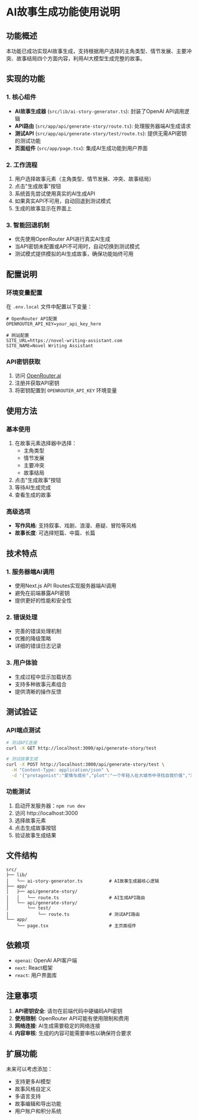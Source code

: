 # AI故事生成功能使用说明

## 功能概述

本功能已成功实现AI故事生成，支持根据用户选择的主角类型、情节发展、主要冲突、故事结局四个方面内容，利用AI大模型生成完整的故事。

## 实现的功能

### 1. 核心组件
- **AI故事生成器** (`src/lib/ai-story-generator.ts`): 封装了OpenAI API调用逻辑
- **API路由** (`src/app/api/generate-story/route.ts`): 处理服务器端AI生成请求
- **测试API** (`src/app/api/generate-story/test/route.ts`): 提供无需API密钥的测试功能
- **页面组件** (`src/app/page.tsx`): 集成AI生成功能到用户界面

### 2. 工作流程
1. 用户选择故事元素（主角类型、情节发展、冲突、故事结局）
2. 点击"生成故事"按钮
3. 系统首先尝试使用真实的AI生成API
4. 如果真实API不可用，自动回退到测试模式
5. 生成的故事显示在界面上

### 3. 智能回退机制
- 优先使用OpenRouter API进行真实AI生成
- 当API密钥未配置或API不可用时，自动切换到测试模式
- 测试模式提供模拟的AI生成故事，确保功能始终可用

## 配置说明

### 环境变量配置
在 `.env.local` 文件中配置以下变量：

```env
# OpenRouter API配置
OPENROUTER_API_KEY=your_api_key_here

# 网站配置
SITE_URL=https://novel-writing-assistant.com
SITE_NAME=Novel Writing Assistant
```

### API密钥获取
1. 访问 [OpenRouter.ai](https://openrouter.ai/)
2. 注册并获取API密钥
3. 将密钥配置到 `OPENROUTER_API_KEY` 环境变量

## 使用方法

### 基本使用
1. 在故事元素选择器中选择：
   - 主角类型
   - 情节发展
   - 主要冲突
   - 故事结局
2. 点击"生成故事"按钮
3. 等待AI生成完成
4. 查看生成的故事

### 高级选项
- **写作风格**: 支持叙事、戏剧、浪漫、悬疑、冒险等风格
- **故事长度**: 可选择短篇、中篇、长篇

## 技术特点

### 1. 服务器端AI调用
- 使用Next.js API Routes实现服务器端AI调用
- 避免在前端暴露API密钥
- 提供更好的性能和安全性

### 2. 错误处理
- 完善的错误处理机制
- 优雅的降级策略
- 详细的错误日志记录

### 3. 用户体验
- 生成过程中显示加载状态
- 支持多种故事元素组合
- 提供清晰的操作反馈

## 测试验证

### API端点测试
```bash
# 测试API连接
curl -X GET http://localhost:3000/api/generate-story/test

# 测试故事生成
curl -X POST http://localhost:3000/api/generate-story/test \
  -H "Content-Type: application/json" \
  -d '{"protagonist":"爱情与成长","plot":"一个年轻人在大城市中寻找自我价值","冲突":"事业与爱情的冲突","故事结局":"最终找到平衡，实现个人成长"}'
```

### 功能测试
1. 启动开发服务器：`npm run dev`
2. 访问 http://localhost:3000
3. 选择故事元素
4. 点击生成故事按钮
5. 验证故事生成结果

## 文件结构

```
src/
├── lib/
│   └── ai-story-generator.ts          # AI故事生成器核心逻辑
├── app/
│   ├── api/generate-story/
│   │   └── route.ts                   # AI生成API路由
│   └── api/generate-story/
│       └── test/
│           └── route.ts               # 测试API路由
└── app/
    └── page.tsx                       # 主页面组件
```

## 依赖项

- `openai`: OpenAI API客户端
- `next`: React框架
- `react`: 用户界面库

## 注意事项

1. **API密钥安全**: 请勿在前端代码中硬编码API密钥
2. **使用限制**: OpenRouter API可能有使用限制和费用
3. **网络连接**: AI生成需要稳定的网络连接
4. **内容审核**: 生成的内容可能需要审核以确保符合要求

## 扩展功能

未来可以考虑添加：
- 支持更多AI模型
- 故事风格自定义
- 多语言支持
- 故事编辑和导出功能
- 用户账户和积分系统